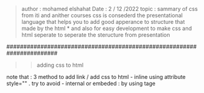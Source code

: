  
 > author : mohamed elshahat 
 > Date : 2 / 12 /2022
 > topic : sammary of css from iti and anither courses
> css  is consederd the presentational language that helps you to add good apperance to 
       structure that made by the html 
       * and also for easy development to  make css and html seperate 
         to seperate the steructure from presentation 

#######################################################################

>> adding css to html 

   note that : 3 method to add link / add css to html 
     - inline using attribute style="" .  try to avoid 
     - internal or embeded : by using tage <style> .. when u have specific thing 
     - external : by using link which is better one  

#####################################################

>> css selectors 

- universal selector     [ * ] the weekest selector all element 
- tage name selector     [ type selector ]
- attribute selector     [ select element that have attribute ] // Ex : input [type="text"]{ } // here just apply the change only on the input that have atteribute type > text search more in attribute selector 
- class selector         [ . ]
- id selector            [ # ]
- inline style           [ style = "" ]  the highst selector 

#####################################################

>> another selector : 
 
 div p    >> this mean optain all p tags inside div 
 div > p  >> this mean get p that have direct parent is div 
 div + p  >> this mean get p that have div pefore it 
 div ~ p  >> this means get all p after div 
 p.className >> this mean get all p that have class 
 You can add more that one class for the same element 

#####################################################

>> pseudo elemnts selectors :  every element have 
 pesedo element 

 - div::after {                           // this will add red hello to the end of that dev content 
    content : "hellooo"; 
    color : red }  >>
 - div::before        {}                  // this will add red hello to
  the end of that dev content 
  
  >> note [ after , before : works only with the tages that contains contents not like the input ]

 - div::first-letter  {}              //obtain the first letter 
 - div::first-line    {}               // obtain first line 
 - div::selection     {}                // apply the change once you select 

 ###################################################

 >> each element has pseudo class selector [its like the element status ]  that discribe it  

 - div:hover          {}              // when u hover change the color [ sudo class ]
 - a:link             {}
 - a:visited          {}
 - a:active           {}
 - a:hover            {}
 - input:focus        {}
 - input:invalid      {}  // mostly used in validation see the following exaples 

   >> input:invalid+span.msg{visibality : visible}
   >> input:valid+span.msg{visibality : hidden}
 - Note : you can do your reseach and discribe more about this thing 


#####################################################

>> properties introduction >>
   
   css reset file u can add it to your project if u want to make my page 
     looks the same in defferant browsers safari firefox an chrome  
   link to this file https://meyerweb.com/eric/tools/css/reset/

#####################################################
> background 
 

background-img : url("");
background-repeat: no-repeat ;
background-attachment : fixed ;
background-position: left top
backgorund-cover : cover , contain 



#####################################################

>> the css box model 

 - padding 
 - margin
 - border 
 - width 
 - height : مينفعش انسب هايت للبيرينت اللى هوا فى الاساس داينمك 

 EX : <div class='parent'>
         <div class="child">child</div>
         </div>
         /*css*/
         .parent{
            height : 100%
         }
         .child {
            height : 100%  // مش هيحس بالبيرين لان البيرينت واخد نسه داينمك 
         }

 - box-sizing : borber-box ;             >> الخاصيه دى بتخلى البادنج والبوردر مياخخددوش من ال width

 - display : inline-block       
          >> this makes the element inline but have the same time the 
             proberity of the block element 
     like accepting height and width properities bcz inline elements cant 
        accept these properities  .


#####################################################


  ** Note that : 
  when you do margain to elements next to each other the total margin between two el
  ements is equal to the sum of margins of two elements 

  but in case of these two elements are verticaly listed the total margain is equal to the big margain  


#####################################################

  - hide elements 

        >> display : hidden; // this will make it hidden but it still has her place 
                is empty in view 
        >> display : non ; // it is totaly disapper 

   - Shorthand properties
      >> border : 10px solid gray;  //

   - make element in center horizonial
      >> margain : 0 auto;   


#####################################################
 
   - border image 

           border-image-source: url(""); / this will make image border 
           border-image-slice : 60 70 110 70 ; 
           border-image: url("")30/10/15 repeat  
           30 > slice
           10 > width
           15 > outsit
           repeat > repeat the part in the meadel  
   - border-image : linear-gradient(red , green) 30 ;    
     بيعمل بوردر عادى بس فيه تدرج الوان

#####################################################

css postioning  & layout  : 

     postion :  

       1 > static : default 

       2 > fixed  :    -  relative to the veiw port
                       - take out of the document flow

       3 > absolute :  -  relative to body / <html>
                       - take out the document flow

       4 > relative  : - relative to its normal location 
                       - remain in the normal document flow

      يبقا هناالفكسيد والابسليوت مبيحافظش على مجانهم انما الريلتف بيحافظ على مكانه 
      وبيشوف ماكنه الاصلى فين وبعد كدا يتحرك منه 
       5 > stiky   : 
        - بتحافظ على مكانها ولكن لما تغير الفيو بورت بتشوف هيا واخده بعد كام من الفيو بورت وتتحرك معاه 
       6 > inhert : inhert from the parent

 >>> Note that : there something called view port its related to what u see infront of u . 
 >>> Note that  once u give the element postion fixed and give it top : 20px it will be float  and its postion will be relative to the view port .


 ##################################################### 

 positioning parent and child 

- اولا : لو انتا مش مدي البيرنت بوزيشن فيعتبر اللى واخد استاتك بمعنى اخر ملوش علاقه بالتشايلد اللى جواه اللى واخدين بوزيشن
- ولو البيرنت خد بوزيشن غير استاتك بيبدا ياثر على التشايلد بتاعه 
 
 >> absolute positioning : 
           Case 1 ( parent element is not static) : 
               - the absolute positioned chiled element will be relative to its parent element 
           Case 2 (No parent / parent element is static ) {
            the absolute positioned child element will be relative to the page elementitself . and if the position of the child is fixed it will ignore the body 
           }

--------------------------------------

floating  floating element : 

   float : left ;
   float : right ; 
   
   لو العنصر واخد ديفولت ويدس هيتشال زي ما البراوزر اول ما بيقرا ال ديف بيديله ويدس 100 
   اول ما هياخد فلوت هتلاقيه خد بس على قد المحتوي اللى انتا كاتبه جواه فانتا لازم ترجع تديله ويدز و هايت 
  
   float : non ; > defult
   clear : both ; دى بتحل مشكله ان العناصر اللى جايه بعد الفلوت بتطلع فى اي مكان فاضى في الصفحه لان الفلوت مبيخليش العنصر حاجز مكان محدد 
   clear : left ;
   clear : right ; 
>> note that : لما بتضيف فلوت للعنصر العنصر بيطفو فىى الصفحه 
 فلو فيه محتوا جاى تحته بالتالى هتلاقيه طفا هوا كمان وجه فى المكان الفاضي 

 #####################################################  
>> CSS Layout 

 Display property :  


 - display : list-item ; >> for container >> this will add point next to the container as it a part of a list 
                     : >> for child this will add point like the container 
                     هنا ممكن تضيف حاجه كمان وهى list-style-position:inside || outside >> this control the cyrcle will apper inside our outside the container 

--------------------------------------------------------
 inside category 

 1 - display : table ; >> for the container see the examples to understand 
                      >> when u put display table it actualy affect on the content inside the table like it does not have again the default width 100 % but it will collabs to its content so u should give it a width 
    

               container >> display:table  [
                 * caption >>  display : table-caption; >> هنا هيطع الكابشن برا البوردر بتاع التابل بس لو شيلت 
                 * header  >>      
                              display : table .. for container 
                              display : table-caption >>cant 
                              -header >> display : table-header-group
                              -body >> display : table-row-group;
                                 * row : display : table-row ;
                                    * cell : display : table-cell
  



2 - display : flex ;    هنلاحظ انه بياثر فى الحاجه اللى جوا الcontianer 

   u should know that there is two axis  the 
    > row axis : from left to wright  (main axis )
    > cross axis : from top to bottom

   2.1 > flex container   وهى خصائص خاصه بالكونتينر 

            - align-content : distribution of space between and around content items along a flexbox's cross axis
                        
                        flex-start : lines packed to the start of the container
                        flex-end   : lines packed to the end of the container
                        center     : lines packed to the center of the container
                        space-between : lines evenly distributed; the first line is at the start of the container while the last one is at the end
                        space-around : lines evenly distributed with equal space between them
                        stretch (default) : lines stretch to take up the remaining space


            - align-items   : it controls the alignment of items on the [ Cross Axis ].  
                            : in Grid Layout, it controls the alignment of items on the Block Axis within their grid area.

                        * center : center items in cross axis 
                        * stretch : 
                        * start : start at the start of the cross axis
                        * end : start at the end of the cross axis
                        * base-line : all the content will be at the same line 

          to make the box at the center you need justify-content in the main axis and the align-items in the cross 


            - justify-content : [ main axis ]  

              * stretch : do nothing its default
              * center : it will center items in the middle of the row axis so be carfull when you put the flex-direction             
              * space-evenly : put spaces at the each side for all items 
              * space-between : but spaces just in the middle so the first and the last one no spaces معنى كدا ان الاول والاخير مفيش بينهم وبين البارند مسافات 
              * space around : but spaces equaly between each element
                 so the first and last element have distance between them and the container half distance between 
              * flex-start : beside each other from the start 
              * flex-end : beside each other from the start 
              * center : put them in the center 


         - flex-direction : 
                           * row; > default 
                           * column ; > the row direction it will be in the cross direction  
                          

         - flex-warp :  
                           * nowrap : default 
                           * wrap : this make items if the container cant fit all items width the last one will go down 
                           * wrap-reverse : this make cross axis start from bottom to top  so when doing wraping it will start from the left side              

         - flex-flow : it is a shortcut for [ flex-direction - flex-wrap]                     
                                 * flex-flow : row-reverse wrap ;


                  
   
   2.2 : flex item  : its properties more spesific for the items inside the 
                   - align-self : it have many options that but its control the align of one element 

                   - flex-basis : it work with the main axis 
                   so when it is row these property overwrite the width of this element  
                   and when main axis is a columnn these property 
                   overwrite the height of the element 

                   - flex-grow  : controll the grow spead of the item
                   - flex-shrink : control the shrink speed of the element 
                   - flex : grow shrink base ; 
                      so its a shortcut for the three proberity 
                      0 : default of grow  if 1 it will grow 
                      1 : default of the shrink if 0 it will not shrink 
                      auto : is the base that is mean it will take the same size of element in the main axis 



                   - order : you can control the order of the elements using it  its gowing with the main axis 

######################################################################


factors that control which css rule applies to a given html element 
   
   1- inhertance
    some properties inherted but another is not 
      color , background is example of  inherted 
      margin , padding is not inherted

   2- cascad  لو انتا عندك مجموعه استايل فانتا  اخر حاجه هيشوفها البراوز هى اخر حاجه هتتنفذ 

   3 - specifity calculations 

      كل ما كان السيليكت بتاعك محدد اكتر كل ما كل ما كان اقوي وهوا اللى هيتنفذ 